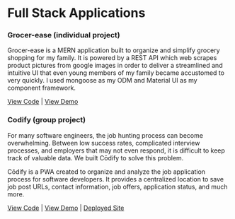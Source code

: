 # Full Stack Applications 

### Grocer-ease (individual project)
Grocer-ease is a MERN application built to organize and simplify grocery shopping for my family. It is powered by a REST API which web scrapes product pictures from google images in order to deliver a streamlined and intuitive UI that even young members of my family became accustomed to very quickly. I used mongoose as my ODM and Material UI as my component framework. 

[View Code](https://github.com/elliotfouts/react-grocery-list) | [View Demo](https://drive.google.com/drive/u/0/folders/1n8NWQ1X7Ekh9yDiUdC2DuvBll5zr_O4h) 

### Codify (group project)
For many software engineers, the job hunting process can become overwhelming. Between low success rates, complicated interview processes, and employers that may not even respond, it is difficult to keep track of valuable data. We built Cōdify to solve this problem.

Cōdify is a PWA created to organize and analyze the job application process for software developers. It provides a centralized location to save job post URLs, contact information, job offers, application status, and much more.

[View Code](https://github.com/yankidank/Codify) | [View Demo]() | [Deployed Site](https://codify.works/jobs)


